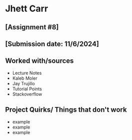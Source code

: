 # Jhett Carr
## [Assignment #8]
## [Submission date: 11/6/2024]
## Worked with/sources 
* Lecture Notes
* Kaleb Moler
* Jay Trujillo
* Tutorial Points
* Stackoverflow
## Project Quirks/ Things that don't work
* example
* example
* example
